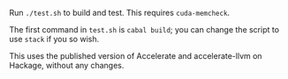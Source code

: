 Run `./test.sh` to build and test. This requires `cuda-memcheck`.

The first command in `test.sh` is `cabal build`; you can change the script to use `stack` if you so wish.

This uses the published version of Accelerate and accelerate-llvm on Hackage, without any changes.
